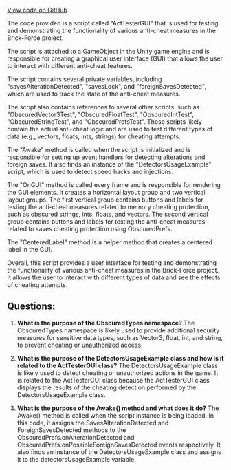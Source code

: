[View code on GitHub](https://github.com/TieHaxJan/Brick-Force/Assembly-CSharp\ActTesterGUI.cs)

The code provided is a script called "ActTesterGUI" that is used for testing and demonstrating the functionality of various anti-cheat measures in the Brick-Force project. 

The script is attached to a GameObject in the Unity game engine and is responsible for creating a graphical user interface (GUI) that allows the user to interact with different anti-cheat features. 

The script contains several private variables, including "savesAlterationDetected", "savesLock", and "foreignSavesDetected", which are used to track the state of the anti-cheat measures. 

The script also contains references to several other scripts, such as "ObscuredVector3Test", "ObscuredFloatTest", "ObscuredIntTest", "ObscuredStringTest", and "ObscuredPrefsTest". These scripts likely contain the actual anti-cheat logic and are used to test different types of data (e.g., vectors, floats, ints, strings) for cheating attempts. 

The "Awake" method is called when the script is initialized and is responsible for setting up event handlers for detecting alterations and foreign saves. It also finds an instance of the "DetectorsUsageExample" script, which is used to detect speed hacks and injections. 

The "OnGUI" method is called every frame and is responsible for rendering the GUI elements. It creates a horizontal layout group and two vertical layout groups. The first vertical group contains buttons and labels for testing the anti-cheat measures related to memory cheating protection, such as obscured strings, ints, floats, and vectors. The second vertical group contains buttons and labels for testing the anti-cheat measures related to saves cheating protection using ObscuredPrefs. 

The "CenteredLabel" method is a helper method that creates a centered label in the GUI. 

Overall, this script provides a user interface for testing and demonstrating the functionality of various anti-cheat measures in the Brick-Force project. It allows the user to interact with different types of data and see the effects of cheating attempts.
## Questions: 
 1. **What is the purpose of the ObscuredTypes namespace?**
The ObscuredTypes namespace is likely used to provide additional security measures for sensitive data types, such as Vector3, float, int, and string, to prevent cheating or unauthorized access.

2. **What is the purpose of the DetectorsUsageExample class and how is it related to the ActTesterGUI class?**
The DetectorsUsageExample class is likely used to detect cheating or unauthorized actions in the game. It is related to the ActTesterGUI class because the ActTesterGUI class displays the results of the cheating detection performed by the DetectorsUsageExample class.

3. **What is the purpose of the Awake() method and what does it do?**
The Awake() method is called when the script instance is being loaded. In this code, it assigns the SavesAlterationDetected and ForeignSavesDetected methods to the ObscuredPrefs.onAlterationDetected and ObscuredPrefs.onPossibleForeignSavesDetected events respectively. It also finds an instance of the DetectorsUsageExample class and assigns it to the detectorsUsageExample variable.